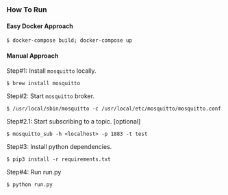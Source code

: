 ### How To Run

#### Easy Docker Approach

```
$ docker-compose build; docker-compose up
```

#### Manual Approach

Step#1: Install `mosquitto` locally.

```
$ brew install mosquitto
```

Step#2: Start `mosquitto` broker.

```
$ /usr/local/sbin/mosquitto -c /usr/local/etc/mosquitto/mosquitto.conf
```

Step#2.1: Start subscribing to a topic. [optional]
```
$ mosquitto_sub -h <localhost> -p 1883 -t test
```

Step#3: Install python dependencies.

```
$ pip3 install -r requirements.txt
```

Step#4: Run run.py

```
$ python run.py
```
